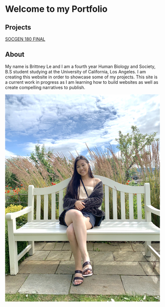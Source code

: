 # Welcome to my Portfolio 

## Projects 

[SOCGEN 180 FINAL](SOCGEN180.md) 

## About 

My name is Brittney Le and I am a fourth year Human Biology and Society, B.S student studying at the University of California, Los Angeles. I am creating this website in order to showcase some of my projects. This site is a current work in progress as I am learning how to build websites as well as create compelling narratives to publish. 

![](git_pic.jpg)


